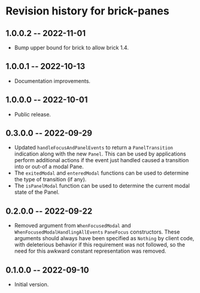 # Revision history for brick-panes

## 1.0.0.2 -- 2022-11-01

* Bump upper bound for brick to allow brick 1.4.

## 1.0.0.1 -- 2022-10-13

* Documentation improvements.

## 1.0.0.0 -- 2022-10-01

* Public release.

## 0.3.0.0 -- 2022-09-29

* Updated `handleFocusAndPanelEvents` to return a `PanelTransition` indication
  along with the new `Panel`.  This can be used by applications perform
  additional actions if the event just handled caused a transition into or out-of
  a modal Pane.
* The `exitedModal` and `enteredModal` functions can be used to determine the
  type of transition (if any).
* The `isPanelModal` function can be used to determine the current modal state of
  the Panel.

## 0.2.0.0 -- 2022-09-22

* Removed argument from `WhenFocusedModal` and
  `WhenFocusedModalHandlingAllEvents` `PaneFocus` constructors.  These arguments
  should always have been specified as `Nothing` by client code, with deleterious
  behavior if this requirement was not followed, so the need for this awkward
  constant representation was removed.

## 0.1.0.0 -- 2022-09-10

* Initial version.
